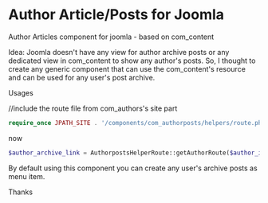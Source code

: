 # Author Article/Posts for Joomla

Author Articles component for joomla - based on com_content 

Idea: Joomla doesn't have any view for author archive posts or any dedicated view in com_content to show any author's posts. So, I thought to create any generic component that can use the com_content's resource  and can be used for any user's post archive.


Usages

//include the route file from com_authors's site part

```php
require_once JPATH_SITE . '/components/com_authorposts/helpers/route.php';
```

now 

```php
$author_archive_link = AuthorpostsHelperRoute::getAuthorRoute($author_id, $language = 0);
```

By default using this component you can create any user's archive posts as menu item.

Thanks


